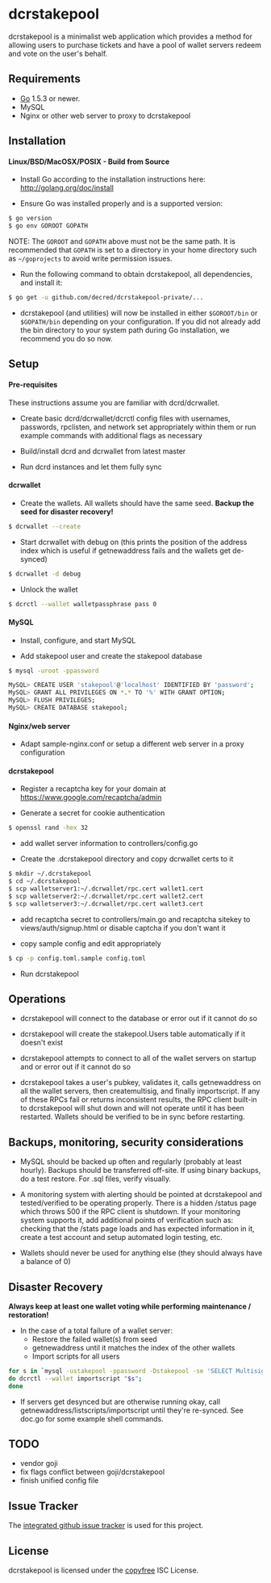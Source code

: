 dcrstakepool
====

dcrstakepool is a minimalist web application which provides a method for allowing users to purchase tickets and have a pool of wallet servers redeem and vote on the user's behalf.

## Requirements

- [Go](http://golang.org) 1.5.3 or newer.
- MySQL
- Nginx or other web server to proxy to dcrstakepool

## Installation

#### Linux/BSD/MacOSX/POSIX - Build from Source

- Install Go according to the installation instructions here:
  http://golang.org/doc/install

- Ensure Go was installed properly and is a supported version:

```bash
$ go version
$ go env GOROOT GOPATH
```

NOTE: The `GOROOT` and `GOPATH` above must not be the same path.  It is
recommended that `GOPATH` is set to a directory in your home directory such as
`~/goprojects` to avoid write permission issues.

- Run the following command to obtain dcrstakepool, all dependencies, and install it:

```bash
$ go get -u github.com/decred/dcrstakepool-private/...
```

- dcrstakepool (and utilities) will now be installed in either ```$GOROOT/bin``` or
  ```$GOPATH/bin``` depending on your configuration.  If you did not already
  add the bin directory to your system path during Go installation, we
  recommend you do so now.

## Setup

#### Pre-requisites

These instructions assume you are familiar with dcrd/dcrwallet.

- Create basic dcrd/dcrwallet/dcrctl config files with usernames, passwords, rpclisten, and network set appropriately within them or run example commands with additional flags as necessary

- Build/install dcrd and dcrwallet from latest master

- Run dcrd instances and let them fully sync

#### dcrwallet

- Create the wallets.  All wallets should have the same seed.  **Backup the seed for disaster recovery!**

```bash
$ dcrwallet --create
```

- Start dcrwallet with debug on (this prints the position of the address index which is useful if getnewaddress fails and the wallets get de-synced)

```bash
$ dcrwallet -d debug
```

- Unlock the wallet

```bash
$ dcrctl --wallet walletpassphrase pass 0
```

#### MySQL

- Install, configure, and start MySQL

- Add stakepool user and create the stakepool database

```bash
$ mysql -uroot -ppassword

MySQL> CREATE USER 'stakepool'@'localhost' IDENTIFIED BY 'password';
MySQL> GRANT ALL PRIVILEGES ON *.* TO '%' WITH GRANT OPTION;
MySQL> FLUSH PRIVILEGES;
MySQL> CREATE DATABASE stakepool;
```

#### Nginx/web server

- Adapt sample-nginx.conf or setup a different web server in a proxy configuration

#### dcrstakepool

- Register a recaptcha key for your domain at https://www.google.com/recaptcha/admin

- Generate a secret for cookie authentication

```bash
$ openssl rand -hex 32
```

- add wallet server information to controllers/config.go

- Create the .dcrstakepool directory and copy dcrwallet certs to it
```bash
$ mkdir ~/.dcrstakepool
$ cd ~/.dcrstakepool
$ scp walletserver1:~/.dcrwallet/rpc.cert wallet1.cert
$ scp walletserver2:~/.dcrwallet/rpc.cert wallet2.cert
$ scp walletserver3:~/.dcrwallet/rpc.cert wallet3.cert
```

- add recaptcha secret to controllers/main.go and recaptcha sitekey to views/auth/signup.html or disable captcha if you don't want it

- copy sample config and edit appropriately
```bash
$ cp -p config.toml.sample config.toml
```

- Run dcrstakepool

## Operations

- dcrstakepool will connect to the database or error out if it cannot do so

- dcrstakepool will create the stakepool.Users table automatically if it doesn't exist

- dcrstakepool attempts to connect to all of the wallet servers on startup and or error out if it cannot do so

- dcrstakepool takes a user's pubkey, validates it, calls getnewaddress on all the wallet servers, then createmultisig, and finally importscript.  If any of these RPCs fail or returns inconsistent results, the RPC client built-in to dcrstakepool will shut down and will not operate until it has been restarted.  Wallets should be verified to be in sync before restarting.

## Backups, monitoring, security considerations

- MySQL should be backed up often and regularly (probably at least hourly). Backups should be transferred off-site.  If using binary backups, do a test restore. For .sql files, verify visually.

- A monitoring system with alerting should be pointed at dcrstakepool and tested/verified to be operating properly.  There is a hidden /status page which throws 500 if the RPC client is shutdown.  If your monitoring system supports it, add additional points of verification such as: checking that the /stats page loads and has expected information in it, create a test account and setup automated login testing, etc.

- Wallets should never be used for anything else (they should always have a balance of 0)

## Disaster Recovery

**Always keep at least one wallet voting while performing maintenance / restoration!**

- In the case of a total failure of a wallet server:
  * Restore the failed wallet(s) from seed
  * getnewaddress until it matches the index of the other wallets
  * Import scripts for all users
```bash
for s in `mysql -ustakepool -ppassword -Dstakepool -se 'SELECT Multisigscript FROM Users WHERE LENGTH(Multisigscript) != 0'`;
do dcrctl --wallet importscript "$s";
done
```

- If servers get desynced but are otherwise running okay, call getnewaddress/listscripts/importscript until they're re-synced.  See doc.go for some example shell commands.

## TODO

- vendor goji
- fix flags conflict between goji/dcrstakepool
- finish unified config file

## Issue Tracker

The [integrated github issue tracker](https://github.com/decred/dcrstakepool-private/issues)
is used for this project.

## License

dcrstakepool is licensed under the [copyfree](http://copyfree.org) ISC License.
